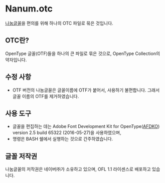 Nanum.otc
=========

[나눔글꼴](http://hangeul.naver.com/2017/nanum)을 편의를 위해 하나의 OTC 파일로 묶은 것입니다.

OTC란?
------

OpenType 글꼴(OTF)들을 하나의 큰 파일로 묶은 것으로, OpenType Collection의 약자입니다.

수정 사항
---------

* OTF 버전의 나눔글꼴은 글꼴이름에 OTF가 붙어서, 사용하기 불편합니다. 그래서 글꼴 이름의 OTF를 제거하였습니다.

사용 도구
---------

* 글꼴을 편집하는 데는 Adobe Font Development Kit for OpenType([AFDKO](https://www.adobe.com/devnet/opentype/afdko.html)) version 2.5 build 65322 (2016-05-27)을 사용하였으며,
* 명령은 BASH 쉘에서 실행하는 것으로 간주하였습니다.

글꼴 저작권
-----------

나눔글꼴의 저작권은 네이버㈜가 소유하고 있으며, OFL 1.1 라이센스로 배포하고 있습니다.
